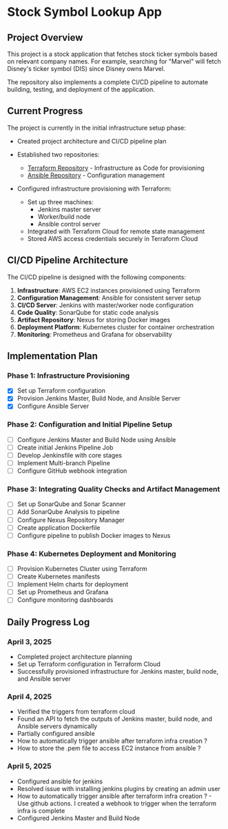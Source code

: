 # Stock Symbol Lookup App

## Project Overview

This project is a stock application that fetches stock ticker symbols based on relevant company names. For example, searching for "Marvel" will fetch Disney's ticker symbol (DIS) since Disney owns Marvel.

The repository also implements a complete CI/CD pipeline to automate building, testing, and deployment of the application.

## Current Progress

The project is currently in the initial infrastructure setup phase:

- Created project architecture and CI/CD pipeline plan
- Established two repositories:
  - [Terraform Repository](https://github.com/kishore14194/terraform-jenkins-infra) - Infrastructure as Code for provisioning
  - [Ansible Repository](https://github.com/kishore14194/cicd-ansible) - Configuration management

- Configured infrastructure provisioning with Terraform:
  - Set up three machines:
    - Jenkins master server
    - Worker/build node
    - Ansible control server
  - Integrated with Terraform Cloud for remote state management
  - Stored AWS access credentials securely in Terraform Cloud

## CI/CD Pipeline Architecture

The CI/CD pipeline is designed with the following components:

1. **Infrastructure**: AWS EC2 instances provisioned using Terraform
2. **Configuration Management**: Ansible for consistent server setup
3. **CI/CD Server**: Jenkins with master/worker node configuration
4. **Code Quality**: SonarQube for static code analysis
5. **Artifact Repository**: Nexus for storing Docker images
6. **Deployment Platform**: Kubernetes cluster for container orchestration
7. **Monitoring**: Prometheus and Grafana for observability

## Implementation Plan

### Phase 1: Infrastructure Provisioning
- [x] Set up Terraform configuration
- [x] Provision Jenkins Master, Build Node, and Ansible Server
- [x] Configure Ansible Server

### Phase 2: Configuration and Initial Pipeline Setup 
- [ ] Configure Jenkins Master and Build Node using Ansible
- [ ] Create initial Jenkins Pipeline Job
- [ ] Develop Jenkinsfile with core stages
- [ ] Implement Multi-branch Pipeline
- [ ] Configure GitHub webhook integration

### Phase 3: Integrating Quality Checks and Artifact Management
- [ ] Set up SonarQube and Sonar Scanner
- [ ] Add SonarQube Analysis to pipeline
- [ ] Configure Nexus Repository Manager
- [ ] Create application Dockerfile
- [ ] Configure pipeline to publish Docker images to Nexus

### Phase 4: Kubernetes Deployment and Monitoring
- [ ] Provision Kubernetes Cluster using Terraform
- [ ] Create Kubernetes manifests
- [ ] Implement Helm charts for deployment
- [ ] Set up Prometheus and Grafana
- [ ] Configure monitoring dashboards

## Daily Progress Log

### April 3, 2025
- Completed project architecture planning
- Set up Terraform configuration in Terraform Cloud
- Successfully provisioned infrastructure for Jenkins master, build node, and Ansible server
### April 4, 2025
- Verified the triggers from terraform cloud
- Found an API to fetch the outputs of Jenkins master, build node, and Ansible servers dynamically
- Partially configured ansible
- How to automatically trigger ansible after terraform infra creation ?
- How to store the .pem file to access EC2 instance from ansible ?
### April 5, 2025
- Configured ansible for jenkins
- Resolved issue with installing jenkins plugins by creating an admin user
- How to automatically trigger ansible after terraform infra creation ? - Use github actions. I created a webhook to trigger when the terraform infra is complete
- Configured Jenkins Master and Build Node
